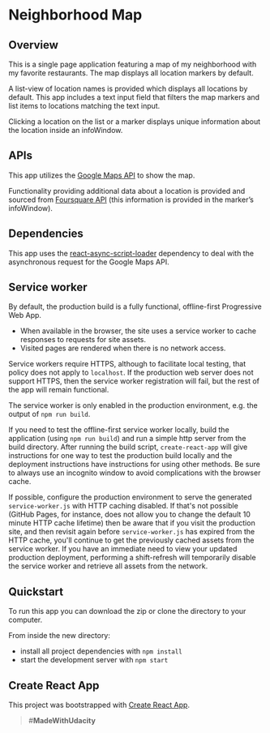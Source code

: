 # Neighborhood Map

## Overview

This is a single page application featuring a map of my neighborhood with my favorite restaurants.
The map displays all location markers by default.

A list-view of location names is provided which displays all locations by default.
This app includes a text input field that filters the map markers and list items to locations matching the text input.

Clicking a location on the list or a marker displays unique information about the location inside an infoWindow.

## APIs
This app utilizes the [Google Maps API](https://developers.google.com/maps/documentation/javascript/tutorial) to show the map.

Functionality providing additional data about a location is provided and sourced from [Foursquare API](https://developer.foursquare.com/) (this information is provided in the marker’s infoWindow).

## Dependencies

This app uses the [react-async-script-loader](https://www.npmjs.com/package/react-async-script-loader) dependency to deal with the asynchronous request for the Google Maps API.

## Service worker

By default, the production build is a fully functional, offline-first Progressive Web App.

* When available in the browser, the site uses a service worker to cache responses to requests for site assets.
* Visited pages are rendered when there is no network access.

Service workers require HTTPS, although to facilitate local testing, that policy does not apply to `localhost`. If the production web server does not support HTTPS, then the service worker registration will fail, but the rest of the app will remain functional.

The service worker is only enabled in the production environment, e.g. the output of `npm run build`.

If you need to test the offline-first service worker locally, build the application (using `npm run build`) and run a simple http server from the build directory. After running the build script, `create-react-app` will give instructions for one way to test the production build locally and the deployment instructions have instructions for using other methods. Be sure to always use an incognito window to avoid complications with the browser cache.

If possible, configure the production environment to serve the generated `service-worker.js` with HTTP caching disabled. If that's not possible (GitHub Pages, for instance, does not allow you to change the default 10 minute HTTP cache lifetime) then be aware that if you visit the production site, and then revisit again before `service-worker.js` has expired from the HTTP cache, you'll continue to get the previously cached assets from the service worker. If you have an immediate need to view your updated production deployment, performing a shift-refresh will temporarily disable the service worker and retrieve all assets from the network.

## Quickstart

To run this app you can download the zip or clone the directory to your computer.

From inside the new directory:
* install all project dependencies with `npm install`
* start the development server with `npm start`

## Create React App

This project was bootstrapped with [Create React App](https://github.com/facebookincubator/create-react-app).

> #**MadeWithUdacity**